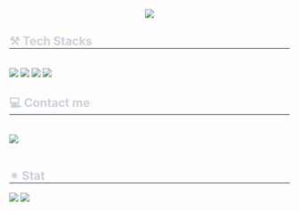 

<!--
**YangSeonMi/YangSeonMi** is a ✨ _special_ ✨ repository because its `README.md` (this file) appears on your GitHub profile.

Here are some ideas to get you started:

- 🔭 I’m currently working on ...
- 🌱 I’m currently learning ...
- 👯 I’m looking to collaborate on ...
- 🤔 I’m looking for help with ...
- 💬 Ask me about ...
- 📫 How to reach me: ...
- 😄 Pronouns: ...
- ⚡ Fun fact: ...
-->

<div align= "center">
    <img src="https://capsule-render.vercel.app/api?type=rect&color=0:fbc2eb,100:a6c1ee&height=180&text=Hello!%20I'm%20SeonMi&animation=&fontColor=ffffff&fontSize=60" />
    </div>
    <div style="text-align: left;">
    <h2 style="border-bottom: 1px solid #21262d; color: #c9d1d9;"> ⚒️ Tech Stacks </h2> <br> 
    <div style="margin: ; text-align: left;" "text-align: left;"> <img src="https://img.shields.io/badge/C-A8B9CC?style=for-the-badge&logo=C&logoColor=white">
          <img src="https://img.shields.io/badge/HTML5-E34F26?style=for-the-badge&logo=HTML5&logoColor=white">
          <img src="https://img.shields.io/badge/CSS3-1572B6?style=for-the-badge&logo=CSS3&logoColor=white">
          <img src="https://img.shields.io/badge/Python-3776AB?style=for-the-badge&logo=Python&logoColor=white">
          </div>
    </div>
    <div style="text-align: left;">
    <h2 style="border-bottom: 1px solid #21262d; color: #c9d1d9;"> 💻 Contact me </h2> <br> 
    <div style="text-align: left;"> <a href=https://www.instagram.com/__nusim/> <img src="https://img.shields.io/badge/Instagram-E4405F?style=for-the-badge&logo=Instagram&logoColor=white&link=https://www.instagram.com/__nusim/"> </a>
          </div>  <br> 
    <div style="text-align: left;">  </div> 
    </div>
    <div style="text-align: left;"> 
    <h2 style="border-bottom: 1px solid #21262d; color: #c9d1d9;"> ✴︎ Stat </h2> <div style="text-align: left;"> <img src="https://github-readme-stats.vercel.app/api?username=YangSeonMi&bg_color=60,f5f7fa,c3cfe2&title_color=000000&text_color=000000"
         /> <img src="https://github-readme-stats.vercel.app/api/top-langs/?username=YangSeonMi&layout=compact&bg_color=60,f5f7fa,c3cfe2&title_color=000000&text_color=000000"
           /> </div> 
    </div>
    

    

